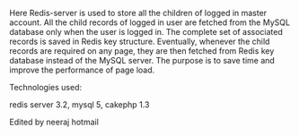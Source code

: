 Here Redis-server is used to store all the children of logged in master account. 
All the child records of logged in user are fetched from the MySQL database only when the user is logged  in. 
The complete set of associated records is saved in Redis key structure. Eventually, whenever the child records are required on any page, 
they are then fetched from Redis key database instead of the MySQL server. 
The purpose is to save time and improve the performance of page load.

Technologies used:

redis server 3.2,
mysql 5,
cakephp 1.3

Edited by neeraj hotmail
